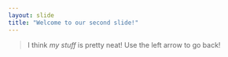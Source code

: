 ```yaml
---
layout: slide
title: "Welcome to our second slide!"
---
```

> I think *my stuff* is pretty neat!
Use the left arrow to go back!
